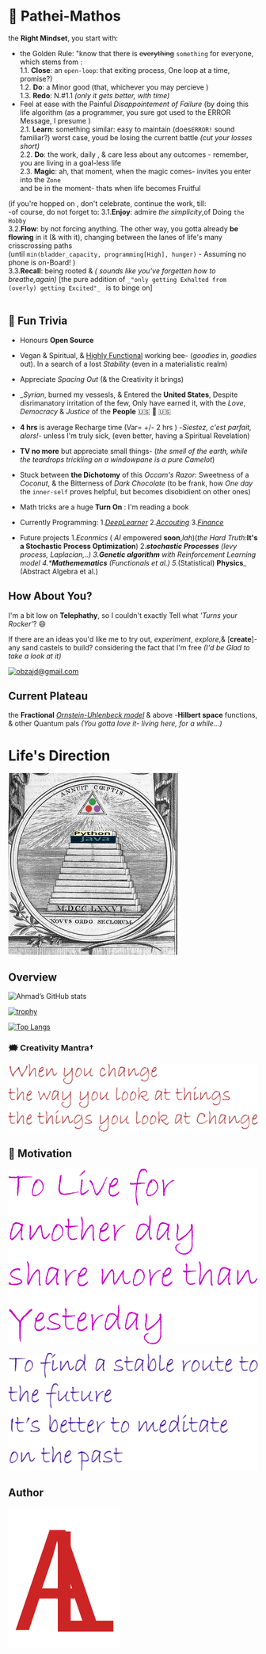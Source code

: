 # 🐉 Pathei-Mathos

the __Right Mindset__, you start with: <br/>
- the Golden Rule: "know that there is ~~everything~~ `something` for everyone, which stems from :<br/>
1.1. **Close**: an `open-loop`: that exiting process, One loop at a time, promise?) <br/>
1.2. **Do**: a Minor good (that, whichever you may percieve ) <br/>
1.3. **Redo**: N.#1.1 _(only it gets better, with time)_ <br/>
- Feel at ease with the Painful _Disappointement of Failure_ (by doing this life algorithm
(as a programmer, you sure got used to the ERROR Message, I presume )<br/>
2.1. **Learn**: something similar: easy to maintain  (does`ERROR!` sound familiar?) worst case, youd be losing the current battle _(cut your losses short)_ <br/>
2.2. **Do**: the work, daily , & care less about any outcomes - remember, you are living in a goal-less life <br/>
2.3. **Magic**: ah, that moment, when the magic comes- invites you  enter into the `Zone` <br/>
and be in the moment- thats when life becomes Fruitful 

(if you're hopped on , don't celebrate, continue the work, till: <br/>
-of course, do not forget to:
3.1.**Enjoy**: admire _the simplicity_,of Doing `the Hobby` <br/>
3.2.**Flow**:  by not forcing anything. The other way, you gotta already **be flowing** in it (& with it), 
changing between the lanes of life's many crisscrossing paths <br/>
(until `min(bladder_capacity, programming[High], hunger)` - Assuming no phone is on-Board! )<br/>
3.3.**Recall**: being rooted & _( sounds like you've forgetten how to breathe,again)_
 [the pure addition of `_"only getting Exhalted from (overly) getting Excited"_ ` is to binge on]<br/>
<br/>
    
## 🎉 Fun Trivia

- Honours **Open Source**

- Vegan & Spiritual, & [Highly Functional](https://www.theatlantic.com/health/archive/2015/09/autism-hidden-advantages/406180/) working bee- (_goodies_ in, _goodies_ out). In a search of a lost _Stability_ (even in a materialistic realm) 

- Appreciate _Spacing Out_ (&  the Creativity it brings)

- __Syrian_, burned my vessesls, & Entered the **United States**, Despite disrimanatory irritation of the few,
Only have earned it,
with the _Love_, _Democracy_ & _Justice_ of the **People**  &#x1F1FA;&#x1F1F8; 🤠 🇺🇸

- **4 hrs** is average Recharge time (Var= +/- 2 hrs ) -_Siestez, c'est parfait, alors!_- unless I'm truly sick, (even better, having a Spiritual Revelation)

- **TV no more** but appreciate small things-  (_the smell of the earth, while the teardrops trickling on a windowpane is a pure Camelot_)

- Stuck between **the Dichotomy** of this _Occam's Razor_: Sweetness of a _Coconut_, & the Bitterness of _Dark Chocolate_ (to be frank, how *One day*  the `inner-self` proves helpful, but  becomes disobidient on other ones)

- Math tricks  are a huge **Turn On** :
I'm reading a book  

- Currently Programming: 
1.[*DeepLearner*](https://github.com/adamwillisXanax/DeepLearner)
2.[_Accouting_](https://github.com/adamwillisXanax/Thee-accountant) 
3.[_Finance_](https://github.com/adamwillisXanax/SolvencyPredictor/blob/main/README.md)


- Future projects 
1._Econmics_ ( _AI_ empowered **soon**,_lah_)(_the Hard Truth:_**It's a Stochastic Process Optimization**)
2._**stochastic Processes** (_levy process_, _Laplacian_,..)
3.**Genetic algorithm** with Reinforcement Learning model
4.***Mathemematics** (Functionals  et al.)
5._(Statistical) **Physics**_ (Abstract Algebra et al.)
## How About You?

I'm a bit low on **Telephathy**, so I couldn't exactly Tell what _'Turns your Rocker'_? 😄

If there are an ideas you'd like me to try out, _experiment_, _explore_,& [**create**]- any sand castels to build? 
considering the fact that I'm free _(I'd be Glad to take a look at it)_ 

[![obzajd@gmail.com](https://img.shields.io/badge/Gmail-D14836?style=for-the-badge&logo=gmail&logoColor=white)](mailto:obzajd@gmail.com)

## Current Plateau
the **Fractional** [_Ornstein-Uhlenbeck model_](https://scholar.google.com/scholar?hl=en&as_sdt=0%2C9&q=Fractional+Ornstein-Uhlenbeck+model&btnG=)  & above
-**Hilbert space** functions, & other Quantum pals 
_(You gotta love it- living here,  for a while...)_

# Life's Direction

[![newJuliaOrder](Assets/newJuliaOrder.png)](Assets/newJuliaOrder.png)

## Overview
![Ahmad’s GitHub stats](https://github-readme-stats.vercel.app/api?username=adamwillisXanax&show_icons=true&theme)

[![trophy](https://github-profile-trophy.vercel.app/?username=adamwillisXanax)
](https://github-profile-trophy.vercel.app/?username=adamwillisXanax)


[![Top Langs](https://github-readme-stats.vercel.app/api/top-langs/?username=adamwillisXanax&hide=kotlin&layout=compact)](https://github-readme-stats.vercel.app/api/top-langs/?username=adamwillisXanax&hide=kotlin&layout=compact)

### &#x1F5EF; Creativity Mantra†

[![quote1](Assets/quote1.png)](Assets/quote1.png)

## &#x1F31F; Motivation

[![quote2](Assets/quote2.png)](Assets/quote2.png)

[![quote3](Assets/quote3.png)](Assets/quote3.png)

## Author

[![Logo](Assets/logo.png)
](https://github.com/adamwillisXanax/adamwillisXanax)
